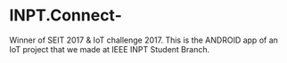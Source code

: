 # INPT.Connect-
Winner of SEIT 2017 &amp; IoT challenge 2017. This is the ANDROID app of an IoT project that we made at IEEE INPT Student Branch.
